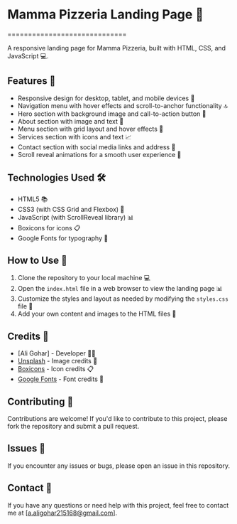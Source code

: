 # Mamma Pizzeria Landing Page 🍕
=============================

A responsive landing page for Mamma Pizzeria, built with HTML, CSS, and JavaScript 💻.

## Features 🎉

* Responsive design for desktop, tablet, and mobile devices 📱
* Navigation menu with hover effects and scroll-to-anchor functionality 🔝
* Hero section with background image and call-to-action button 📸
* About section with image and text 📄
* Menu section with grid layout and hover effects 🍴
* Services section with icons and text 📈
* Contact section with social media links and address 📲
* Scroll reveal animations for a smooth user experience 🎥

## Technologies Used 🛠️

* HTML5 📚
* CSS3 (with CSS Grid and Flexbox) 💼
* JavaScript (with ScrollReveal library) 📊
* Boxicons for icons 📋
* Google Fonts for typography 📝

## How to Use 🤔

1. Clone the repository to your local machine 💻
2. Open the `index.html` file in a web browser to view the landing page 📊
3. Customize the styles and layout as needed by modifying the `styles.css` file 🎨
4. Add your own content and images to the HTML files 📁

## Credits 🙏

* [Ali Gohar] - Developer 👨‍💻
* [Unsplash](https://unsplash.com/) - Image credits 📸
* [Boxicons](https://boxicons.com/) - Icon credits 📋
* [Google Fonts](https://fonts.google.com/) - Font credits 📝

## Contributing 🤝

Contributions are welcome! If you'd like to contribute to this project, please fork the repository and submit a pull request.

## Issues 🚨

If you encounter any issues or bugs, please open an issue in this repository.

## Contact 📲

If you have any questions or need help with this project, feel free to contact me at [a.aligohar215168@gmail.com].
